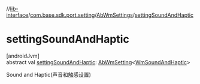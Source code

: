 //[lib-interface](../../../index.md)/[com.base.sdk.port.setting](../index.md)/[AbWmSettings](index.md)/[settingSoundAndHaptic](setting-sound-and-haptic.md)

# settingSoundAndHaptic

[androidJvm]\
abstract val [settingSoundAndHaptic](setting-sound-and-haptic.md): [AbWmSetting](../-ab-wm-setting/index.md)&lt;[WmSoundAndHaptic](../../com.base.sdk.entity.settings/-wm-sound-and-haptic/index.md)&gt;

Sound and Haptic(声音和触感设置)
